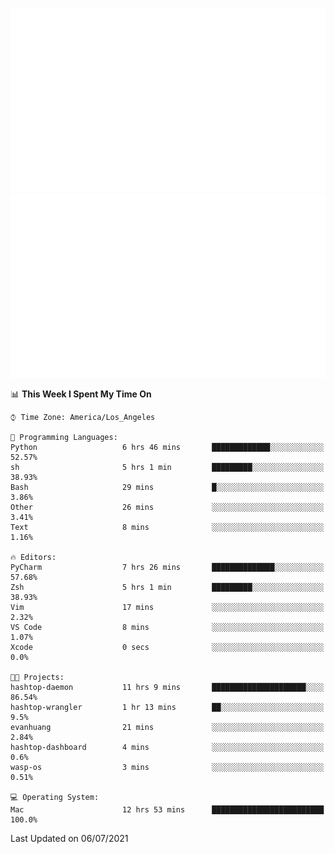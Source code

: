 <a href="https://github.com/jstrieb/github-stats">
 
![](https://github.com/evanhuang117/github-stats/blob/master/generated/overview.svg)
![](https://github.com/evanhuang117/github-stats/blob/master/generated/languages.svg)

</a>

<!--START_SECTION:waka-->
📊 **This Week I Spent My Time On** 

```text
⌚︎ Time Zone: America/Los_Angeles

💬 Programming Languages: 
Python                   6 hrs 46 mins       █████████████░░░░░░░░░░░░   52.57% 
sh                       5 hrs 1 min         █████████░░░░░░░░░░░░░░░░   38.93% 
Bash                     29 mins             █░░░░░░░░░░░░░░░░░░░░░░░░   3.86% 
Other                    26 mins             ░░░░░░░░░░░░░░░░░░░░░░░░░   3.41% 
Text                     8 mins              ░░░░░░░░░░░░░░░░░░░░░░░░░   1.16%

🔥 Editors: 
PyCharm                  7 hrs 26 mins       ██████████████░░░░░░░░░░░   57.68% 
Zsh                      5 hrs 1 min         █████████░░░░░░░░░░░░░░░░   38.93% 
Vim                      17 mins             ░░░░░░░░░░░░░░░░░░░░░░░░░   2.32% 
VS Code                  8 mins              ░░░░░░░░░░░░░░░░░░░░░░░░░   1.07% 
Xcode                    0 secs              ░░░░░░░░░░░░░░░░░░░░░░░░░   0.0%

🐱‍💻 Projects: 
hashtop-daemon           11 hrs 9 mins       █████████████████████░░░░   86.54% 
hashtop-wrangler         1 hr 13 mins        ██░░░░░░░░░░░░░░░░░░░░░░░   9.5% 
evanhuang                21 mins             ░░░░░░░░░░░░░░░░░░░░░░░░░   2.84% 
hashtop-dashboard        4 mins              ░░░░░░░░░░░░░░░░░░░░░░░░░   0.6% 
wasp-os                  3 mins              ░░░░░░░░░░░░░░░░░░░░░░░░░   0.51%

💻 Operating System: 
Mac                      12 hrs 53 mins      █████████████████████████   100.0%

```


 Last Updated on 06/07/2021
<!--END_SECTION:waka-->
